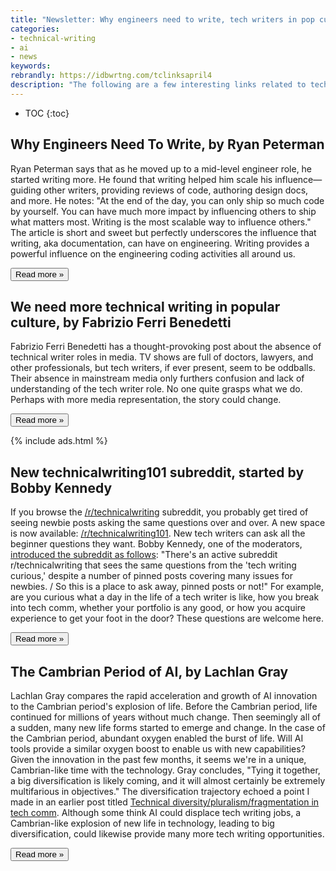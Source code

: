 ```yaml
---
title: "Newsletter: Why engineers need to write, tech writers in pop culture, 101 subreddit, Cambrian period of AI (April 4, 2023)"
categories:
- technical-writing
- ai
- news
keywords:
rebrandly: https://idbwrtng.com/tclinksapril4
description: "The following are a few interesting links related to tech comm I've been reading this week."
---
```


* TOC
{:toc}

## Why Engineers Need To Write, by Ryan Peterman

Ryan Peterman says that as he moved up to a mid-level engineer role, he started writing more. He found that writing helped him scale his influence&mdash;guiding other writers, providing reviews of code, authoring design docs, and more. He notes: "At the end of the day, you can only ship so much code by yourself. You can have much more impact by influencing others to ship what matters most. Writing is the most scalable way to influence others." The article is short and sweet but perfectly underscores the influence that writing, aka documentation, can have on engineering. Writing provides a powerful influence on the engineering coding activities all around us. 

<a href="https://www.developing.dev/p/why-engineers-need-to-write"><button type="button" class="btn btn-info">Read more &raquo;</button></a>

## We need more technical writing in popular culture, by Fabrizio Ferri Benedetti

Fabrizio Ferri Benedetti has a thought-provoking post about the absence of technical writer roles in media. TV shows are full of doctors, lawyers, and other professionals, but tech writers, if ever present, seem to be oddballs. Their absence in mainstream media only furthers confusion and lack of understanding of the tech writer role. No one quite grasps what we do. Perhaps with more media representation, the story could change. 

<a href="https://passo.uno/tech-writers-pop-culture/"><button type="button" class="btn btn-info">Read more &raquo;</button></a>

{% include ads.html %}

## New technicalwriting101 subreddit, started by Bobby Kennedy

If you browse the [/r/technicalwriting](https://www.reddit.com/r/technicalwriting) subreddit, you probably get tired of seeing newbie posts asking the same questions over and over. A new space is now available: [/r/technicalwriting101](https://www.reddit.com/r/technicalwriting101). New tech writers can ask all the beginner questions they want. Bobby Kennedy, one of the moderators, [introduced the subreddit as follows](https://www.reddit.com/r/technicalwriting101/comments/11qufgl/welcome_to_technicalwriting101/): "There's an active subreddit r/technicalwriting that sees the same questions from the 'tech writing curious,' despite a number of pinned posts covering many issues for newbies. / So this is a place to ask away, pinned posts or not!" For example, are you curious what a day in the life of a tech writer is like, how you break into tech comm, whether your portfolio is any good, or how you acquire experience to get your foot in the door? These questions are welcome here. 

<a href="https://www.reddit.com/r/technicalwriting101/"><button type="button" class="btn btn-info">Read more &raquo;</button></a>

## The Cambrian Period of AI, by Lachlan Gray

Lachlan Gray compares the rapid acceleration and growth of AI innovation to the Cambrian period's explosion of life. Before the Cambrian period, life continued for millions of years without much change. Then seemingly all of a sudden, many new life forms started to emerge and change. In the case of the Cambrian period, abundant oxygen enabled the burst of life. Will AI tools provide a similar oxygen boost to enable us with new capabilities? Given the innovation in the past few months, it seems we're in a unique, Cambrian-like time with the technology. Gray concludes, "Tying it together, a big diversification is likely coming, and it will almost certainly be extremely multifarious in objectives." The diversification trajectory echoed a point I made in an earlier post titled [Technical diversity/pluralism/fragmentation in tech comm](/trends/embracing-diversity-pluralism-fragmentation.html). Although some think AI could displace tech writing jobs, a Cambrian-like explosion of new life in technology, leading to big diversification, could likewise provide many more tech writing opportunities. 

<a href="https://lachlangray.blot.im/the-cambrian-period-of-ai"><button type="button" class="btn btn-info">Read more &raquo;</button></a>

